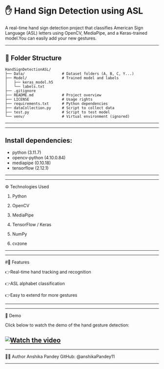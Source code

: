 # ✋ Hand Sign Detection using ASL

A real-time hand sign detection project that classifies American Sign Language (ASL) letters using OpenCV, MediaPipe, and a Keras-trained model.You can easily add your new gestures.

---

## 📁 Folder Structure

```
HandSignDetectionASL/
├── Data/                 # Dataset folders (A, B, C, Y...)
├── Model/                # Trained model and labels
│   ├── keras_model.h5
│   └── labels.txt
├── .gitignore
├── README.md             # Project overview
├── LICENSE               # Usage rights
├── requirements.txt      # Python dependencies
├── dataCollection.py     # Script to collect data
├── test.py               # Script to test model
└── venv/                 # Virtual environment (ignored)
```

---

---

## Install dependencies:


* python (3.11.7)
* opencv-python (4.10.0.84)
* mediapipe (0.10.18)
* tensorflow (2.12.1)

---

---

⚙️ Technologies Used


1. Python

2. OpenCV

3. MediaPipe

4. TensorFlow / Keras

5. NumPy

6. cvzone

---

---
#📌 Features

👉Real-time hand tracking and recognition

👉ASL alphabet classification

👉Easy to extend for more gestures

---

---
🧪 Demo

Click below to watch the demo of the hand gesture detection:


[![Watch the video](https://img.youtube.com/vi/Bs2wfLssxj8/0.jpg)](https://youtu.be/Bs2wfLssxj8)
---

---
🙋‍♀️ Author
Anshika Pandey
GitHub: @anshikaPandey11

---
